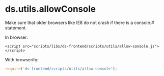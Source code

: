 # ds.utils.allowConsole

Make sure that older browsers like IE8 do not crash if there is a console.#
statement.

In browser:

```
<script src="scripts/libs/ds-frontend/scripts/utils/allow-console.js"></script>
```

With browserify:

```js
require('ds-frontend/scripts/utils/allow-console');
```

